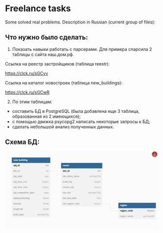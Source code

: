# Freelance tasks
Some solved real problems.
Description in Russian (current group of files):

## Что нужно было сделать:
1. Показать навыки работать с парсерами. Для примера спарсила 2 таблицы с сайта наш.дом.рф.

Ссылка на реестр застройщиков (таблица reestr):

https://clck.ru/sGCvv

Ссылка на каталог новостроек (таблица new_buildings):

https://clck.ru/sGCwR

2. По этим таблицам:
- составить БД в PostgreSQL (была добавлена еще 3 таблица, образованная из 2 имеющихся);
- с помощью движка psycopg2 написать некоторые запросы к БД;
- сделать небольшой анализ полученных данных.

## Схема БД:
![My Image](scheme_db.jpg)

